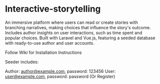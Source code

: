 # Interactive-storytelling
An immersive platform where users can read or create stories with branching narratives, making choices that influence the story's outcome. Includes author insights on user interactions, such as time spent and popular choices. Built with Laravel and Vue.js, featuring a seeded database with ready-to-use author and user accounts.

Follow Wiki for Installation Instructions

Seeder includes:

Author: author@example.com, password: 123456
User: user@example.com, password: password (Or Register)

